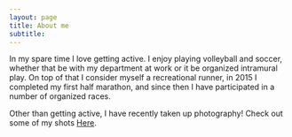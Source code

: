 ```yaml
---
layout: page
title: About me
subtitle: 
---
```


In my spare time I love getting active. I enjoy playing volleyball and soccer, whether that be with my department at work or it be organized intramural play. On top of that I consider myself a recreational runner, in 2015 I completed my first half marathon, and since then I have participated in a number of organized races. 

Other than getting active, I have recently taken up photography! Check out some of my shots <a href="https://drive.google.com/open?id=0BxFShUyVe18eTFlQMUswcnFOalE">Here</a>.

